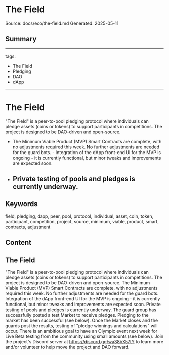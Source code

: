 # The Field
Source: docs/eco/the-field.md
Generated: 2025-05-11

## Summary
---
tags:
  - The Field
  - Pledging
  - DAO
  - dApp
---

# The Field

"The Field" is a peer-to-pool pledging protocol where individuals can pledge assets (coins or tokens) to support participants in competitions. The project is designed to be DAO-driven and open-source.

- The Minimum Viable Product (MVP) Smart Contracts are complete, with no adjustments required this week. No further adjustments are needed for the guard bots. - Integration of the dApp front-end UI for the MVP is ongoing - it is currently functional, but minor tweaks and improvements are expected soon.
- Private testing of pools and pledges is currently underway.
  -

## Keywords
field, pledging, dapp, peer, pool, protocol, individual, asset, coin, token, participant, competition, project, source, minimum, viable, product, smart, contracts, adjustment

## Content
## The Field
"The Field" is a peer-to-pool pledging protocol where individuals can pledge assets (coins or tokens) to support participants in competitions. The project is designed to be DAO-driven and open-source.
The Minimum Viable Product (MVP) Smart Contracts are complete, with no adjustments required this week. No further adjustments are needed for the guard bots.
Integration of the dApp front-end UI for the MVP is ongoing - it is currently functional, but minor tweaks and improvements are expected soon.
Private testing of pools and pledges is currently underway.
The guard group has successfully posted a test Market to receive pledges.
Pledging to the market has been successful (see below).
Once the Market closes and the guards post the results, testing of "pledge winnings and calculations" will occur.
There is an ambitious goal to have an Olympic event next week for Live Beta testing from the community using small amounts (see below).
Join the project's Discord server at https://discord.gg/wa38bX57tY to learn more and/or volunteer to help move the project and DAO forward.

